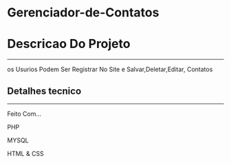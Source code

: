 # Gerenciador-de-Contatos
<h1> Descricao Do Projeto </h1>
<hr>
<p> os Usurios Podem Ser Registrar No Site e Salvar,Deletar,Editar, Contatos</p>

<h2>Detalhes tecnico</h2>
<hr>
<p> Feito Com...</p>
<p>PHP</p>
<p>MYSQL</p>
<p>HTML & CSS</p>
